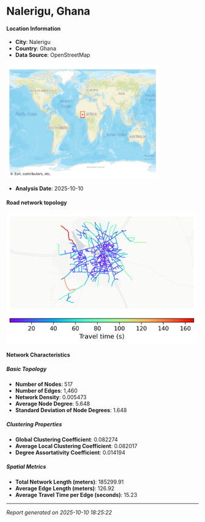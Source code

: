 # Nalerigu, Ghana

#### Location Information

- **City**: Nalerigu
- **Country**: Ghana
- **Data Source**: OpenStreetMap
<img src="Nalerigu_location.png" alt="Nalerigu Location Map" width="400" />

- **Analysis Date**: 2025-10-10

#### Road network topology

<img src="Nalerigu_network_map.png" alt="Nalerigu Road Network Map" width="500"/>

#### Network Characteristics

##### Basic Topology

- **Number of Nodes**: 517
- **Number of Edges**: 1,460
- **Network Density**: 0.005473
- **Average Node Degree**: 5.648
- **Standard Deviation of Node Degrees**: 1.648

##### Clustering Properties

- **Global Clustering Coefficient**: 0.082274
- **Average Local Clustering Coefficient**: 0.082017
- **Degree Assortativity Coefficient**: 0.014194

##### Spatial Metrics

- **Total Network Length (meters)**: 185299.91
- **Average Edge Length (meters)**: 126.92
- **Average Travel Time per Edge (seconds)**: 15.23

---
*Report generated on 2025-10-10 18:25:22*
